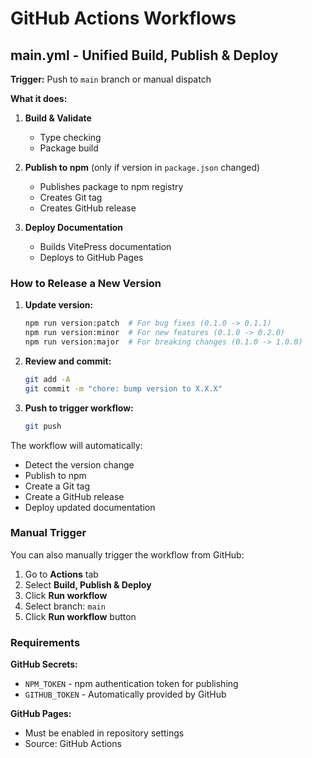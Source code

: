 # GitHub Actions Workflows

## main.yml - Unified Build, Publish & Deploy

**Trigger:** Push to `main` branch or manual dispatch

**What it does:**
1. **Build & Validate**
   - Type checking
   - Package build

2. **Publish to npm** (only if version in `package.json` changed)
   - Publishes package to npm registry
   - Creates Git tag
   - Creates GitHub release

3. **Deploy Documentation**
   - Builds VitePress documentation
   - Deploys to GitHub Pages

### How to Release a New Version

1. **Update version:**
   ```bash
   npm run version:patch  # For bug fixes (0.1.0 -> 0.1.1)
   npm run version:minor  # For new features (0.1.0 -> 0.2.0)
   npm run version:major  # For breaking changes (0.1.0 -> 1.0.0)
   ```

2. **Review and commit:**
   ```bash
   git add -A
   git commit -m "chore: bump version to X.X.X"
   ```

3. **Push to trigger workflow:**
   ```bash
   git push
   ```

The workflow will automatically:
- Detect the version change
- Publish to npm
- Create a Git tag
- Create a GitHub release
- Deploy updated documentation

### Manual Trigger

You can also manually trigger the workflow from GitHub:
1. Go to **Actions** tab
2. Select **Build, Publish & Deploy**
3. Click **Run workflow**
4. Select branch: `main`
5. Click **Run workflow** button

### Requirements

**GitHub Secrets:**
- `NPM_TOKEN` - npm authentication token for publishing
- `GITHUB_TOKEN` - Automatically provided by GitHub

**GitHub Pages:**
- Must be enabled in repository settings
- Source: GitHub Actions
